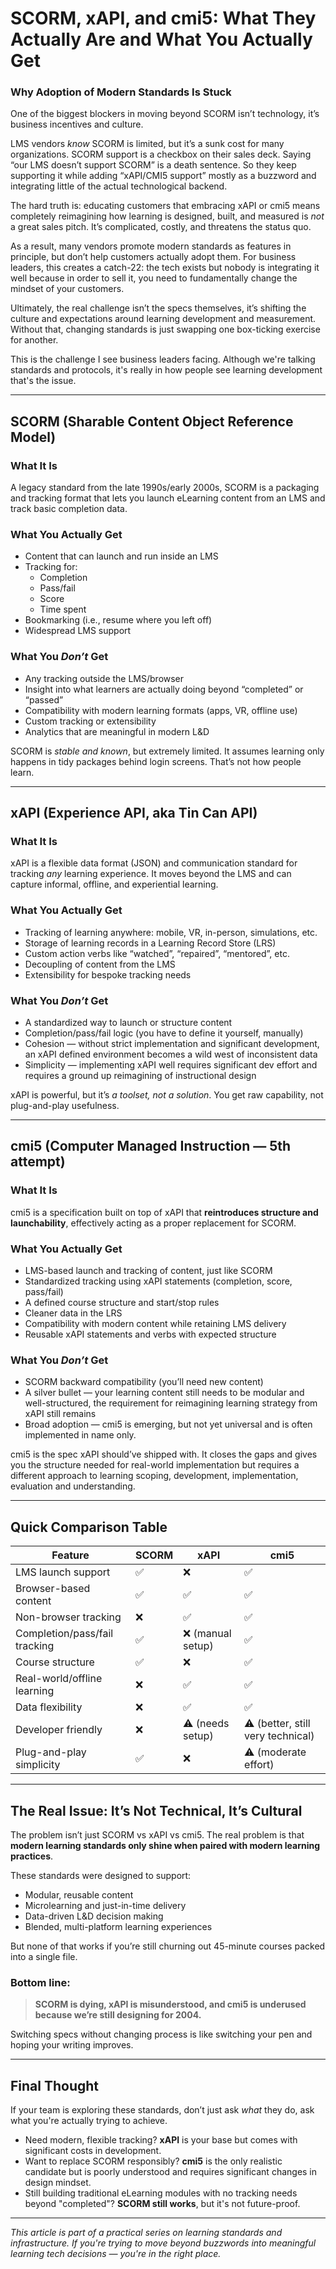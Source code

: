 # SCORM, xAPI, and cmi5: What They Actually Are and What You Actually Get

### Why Adoption of Modern Standards Is Stuck

One of the biggest blockers in moving beyond SCORM isn’t technology, it’s business incentives and culture.

LMS vendors *know* SCORM is limited, but it’s a sunk cost for many organizations. SCORM support is a checkbox on their sales deck. Saying “our LMS doesn’t support SCORM” is a death sentence. So they keep supporting it while adding “xAPI/CMI5 support” mostly as a buzzword and integrating little of the actual technological backend.

The hard truth is: educating customers that embracing xAPI or cmi5 means completely reimagining how learning is designed, built, and measured is *not* a great sales pitch. It’s complicated, costly, and threatens the status quo.

As a result, many vendors promote modern standards as features in principle, but don’t help customers actually adopt them. For business leaders, this creates a catch-22: the tech exists but nobody is integrating it well because in order to sell it, you need to fundamentally change the mindset of your customers.

Ultimately, the real challenge isn’t the specs themselves, it’s shifting the culture and expectations around learning development and measurement. Without that, changing standards is just swapping one box-ticking exercise for another.

This is the challenge I see business leaders facing. Although we're talking standards and protocols, it's really in how people see learning development that's the issue.

---

## SCORM (Sharable Content Object Reference Model)

### What It Is

A legacy standard from the late 1990s/early 2000s, SCORM is a packaging and tracking format that lets you launch eLearning content from an LMS and track basic completion data.

### What You Actually Get

- Content that can launch and run inside an LMS  
- Tracking for:  
  - Completion  
  - Pass/fail  
  - Score  
  - Time spent  
- Bookmarking (i.e., resume where you left off)  
- Widespread LMS support

### What You *Don’t* Get

- Any tracking outside the LMS/browser  
- Insight into what learners are actually doing beyond “completed” or “passed”  
- Compatibility with modern learning formats (apps, VR, offline use)  
- Custom tracking or extensibility  
- Analytics that are meaningful in modern L&D

SCORM is *stable and known*, but extremely limited. It assumes learning only happens in tidy packages behind login screens. That’s not how people learn.

---

## xAPI (Experience API, aka Tin Can API)

### What It Is

xAPI is a flexible data format (JSON) and communication standard for tracking *any* learning experience. It moves beyond the LMS and can capture informal, offline, and experiential learning.

### What You Actually Get

- Tracking of learning anywhere: mobile, VR, in-person, simulations, etc.  
- Storage of learning records in a Learning Record Store (LRS)  
- Custom action verbs like “watched”, “repaired”, “mentored”, etc.  
- Decoupling of content from the LMS  
- Extensibility for bespoke tracking needs

### What You *Don’t* Get

- A standardized way to launch or structure content  
- Completion/pass/fail logic (you have to define it yourself, manually)  
- Cohesion — without strict implementation and significant development, an xAPI defined environment becomes a wild west of inconsistent data  
- Simplicity — implementing xAPI well requires significant dev effort and requires a ground up reimagining of instructional design

xAPI is powerful, but it’s *a toolset, not a solution*. You get raw capability, not plug-and-play usefulness.

---

## cmi5 (Computer Managed Instruction — 5th attempt)

### What It Is

cmi5 is a specification built on top of xAPI that **reintroduces structure and launchability**, effectively acting as a proper replacement for SCORM.

### What You Actually Get

- LMS-based launch and tracking of content, just like SCORM  
- Standardized tracking using xAPI statements (completion, score, pass/fail)  
- A defined course structure and start/stop rules  
- Cleaner data in the LRS  
- Compatibility with modern content while retaining LMS delivery  
- Reusable xAPI statements and verbs with expected structure

### What You *Don’t* Get

- SCORM backward compatibility (you’ll need new content)  
- A silver bullet — your learning content still needs to be modular and well-structured, the requirement for reimagining learning strategy from xAPI still remains  
- Broad adoption — cmi5 is emerging, but not yet universal and is often implemented in name only.

cmi5 is the spec xAPI should’ve shipped with. It closes the gaps and gives you the structure needed for real-world implementation but requires a different approach to learning scoping, development, implementation, evaluation and understanding.

---

## Quick Comparison Table

| Feature                       | SCORM       | xAPI                 | cmi5                       |
|------------------------------|-------------|----------------------|----------------------------|
| LMS launch support            | ✅          | ❌                   | ✅                         |
| Browser-based content         | ✅          | ✅                   | ✅                         |
| Non-browser tracking          | ❌          | ✅                   | ✅                         |
| Completion/pass/fail tracking | ✅          | ❌ (manual setup)    | ✅                         |
| Course structure             | ✅          | ❌                   | ✅                         |
| Real-world/offline learning   | ❌          | ✅                   | ✅                         |
| Data flexibility             | ❌          | ✅                   | ✅                         |
| Developer friendly           | ❌          | ⚠️ (needs setup)     | ⚠️ (better, still very technical) |
| Plug-and-play simplicity      | ✅          | ❌                   | ⚠️ (moderate effort)       |

---

## The Real Issue: It’s Not Technical, It’s Cultural

The problem isn’t just SCORM vs xAPI vs cmi5. The real problem is that **modern learning standards only shine when paired with modern learning practices**.

These standards were designed to support:

- Modular, reusable content  
- Microlearning and just-in-time delivery  
- Data-driven L&D decision making  
- Blended, multi-platform learning experiences

But none of that works if you’re still churning out 45-minute courses packed into a single file.

### Bottom line:

> **SCORM is dying, xAPI is misunderstood, and cmi5 is underused because we’re still designing for 2004.**

Switching specs without changing process is like switching your pen and hoping your writing improves.

---

## Final Thought

If your team is exploring these standards, don’t just ask *what* they do, ask what you're actually trying to achieve.  

- Need modern, flexible tracking? **xAPI** is your base but comes with significant costs in development.  
- Want to replace SCORM responsibly? **cmi5** is the only realistic candidate but is poorly understood and requires significant changes in design mindset.  
- Still building traditional eLearning modules with no tracking needs beyond "completed"? **SCORM still works**, but it's not future-proof.

---

*This article is part of a practical series on learning standards and infrastructure. If you're trying to move beyond buzzwords into meaningful learning tech decisions — you're in the right place.*
